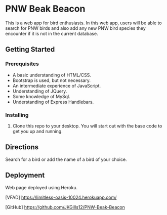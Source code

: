 # PNW Beak Beacon

This is a web app for bird enthusiasts. In this web app, users will be able to search for PNW birds and also add any new PNW bird species they encounter if it is not in the current database.

## Getting Started

### Prerequisites
* A basic understanding of HTML/CSS.
* Bootstrap is used, but not necessary.
* An intermediate experience of JavaScript.
* Understanding of JQuery.
* Some knowledge of MySql.
* Understanding of Express Handlebars.


### Installing

1) Clone this repo to your desktop.
You will start out with the base code to get you up and running.


## Directions
Search for a bird or add the name of a bird of your choice. 

## Deployment
Web page deployed using Heroku.

[VFAD] https://limitless-oasis-10024.herokuapp.com/

[GitHub] https://github.com/JKGills12/PNW-Beak-Beacon


